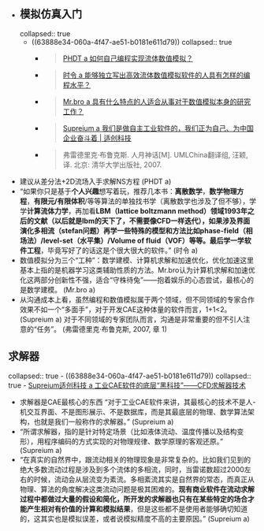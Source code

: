 - ## 模拟仿真入门
  collapsed:: true
	- ((63888e34-060a-4f47-ae51-b0181e611d79))
	  collapsed:: true
		- > [PHDT a 如何自己编程实现流体数值模拟？](https://www.zhihu.com/question/281045047/answer/418053694)
		- > [时令 a 能够独立写出高效流体数值模拟软件的人具有怎样的编程水平？](https://www.zhihu.com/question/296076262/answer/690464508)
		- > [Mr.bro a 具有什么特点的人适合从事对于数值模拟本身的研究工作？](https://www.zhihu.com/question/51152838/answer/2083085576)
		- > [Supreium a 我们是做自主工业软件的，我们正为自己、为中国企业奋斗着 | 适创科技](https://zhuanlan.zhihu.com/p/145050596)
		- > 弗雷德里克·布鲁克斯. 人月神话[M]. UMLChina翻译组, 汪颖, 译. 北京: 清华大学出版社, 2007.
- 建议从差分法+2D流场入手求解NS方程 (PHDT a)
- “如果你只是基于**个人兴趣**想写着玩，推荐几本书：**离散数学**，**数学物理方程**，**有限元/有限体积**/等等算法的单独找书学（离散数学也涉及了但不够），学学**计算流体力学**，再加看**LBM（lattice boltzmann method）**领域1993年之后的文献（以后就是lbm的天下了，不需要像CFD一样迭代），如果涉及**界面演化多相流（stefan问题）**再学一些特殊的模型和方法比如**phase-field（相场法）/level-set（水平集）/Volume of fluid（VOF）**等等。最后学一学**软件工程**，毕竟写好了的话这是个很大很大的软件。” (时令 a)
- 数值模拟分为三个“工种”：数学建模、计算机求解和加速优化，优化加速这里基本上指的是机器学习这类辅助性质的方法。Mr.bro认为计算机求解和加速优化这两部分创新性不强，适合“守株待兔”——抱着娱乐的心态尝试，最核心的是数学建模。 (Mr.bro a)
- 从沟通成本上看，虽然编程和数值模拟属于两个领域，但不同领域的专家合作效果不如一个“多面手”，对于开发CAE这种体量的软件而言，1+1<2。 (Supreium a) 对于不同领域的专家团队而言，沟通是非常重要的但不引人注意的“任务”。 (弗雷德里克·布鲁克斯, 2007, 章 1)
## 求解器
collapsed:: true
	- ((63888e34-060a-4f47-ae51-b0181e611d79))
	  collapsed:: true
		- [Supreium适创科技 a 工业CAE软件的底层“黑科技”——CFD求解器技术](https://zhuanlan.zhihu.com/p/149445213?utm_id=0)
- 求解器是CAE最核心的东西 “对于工业CAE软件来讲，其最核心的技术不是人-机交互界面、不是图形展示、不是数据库，而是其最底层的物理、数学算法架构，也就是我们一般称作的求解器。” (Supreium a)
- “所谓求解器，指的是针对特定场景（比如液体流动、温度传播以及结构变形），用程序编码的方式实现的对物理规律、数学原理的客观还原。” (Supreium a)
- “在真实的自然界中，跟流动相关的物理现象是非常复杂的。比如我们见到的绝大多数流动过程是涉及到多个流体的多相流，同时，当雷诺数超过2000左右的时候，流动会从层流变为紊流。多相紊流其实是自然界的常态，而真正从物理、算法的角度解决这类流动问题是极其困难的。**现有商业软件在流动求解过程中都做过大量的假设和简化，所开发的求解器也只有在某些特定的场合才能产生相对有价值的计算和模拟结果**，但是这些都不是使用者能够确切知道的，这其实也是模拟误差，或者说模拟精度不高的主要原因。” (Supreium a)